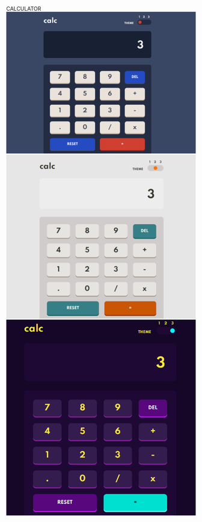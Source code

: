 CALCULATOR
![calculator](https://github.com/jahnavi200431/calculator/blob/f601aadf95670eb5c1036733402c43a7784e6a9b/Screenshot%202025-06-04%20205245.png)
![calculator](https://github.com/jahnavi200431/calculator/blob/2b7ed91548722e7d4e2fe4833f3bcf78f18d2266/Screenshot%202025-06-04%20205253.png)
![calculator](https://github.com/jahnavi200431/calculator/blob/a7ff088cc8c42208a4cd251bc614dcea1dcac80f/Screenshot%202025-06-04%20205259.png)
